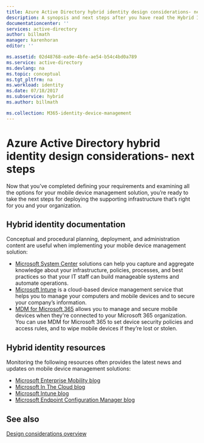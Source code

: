 ```yaml
---
title: Azure Active Directory hybrid identity design considerations- next steps| Microsoft Docs
description: A synopsis and next steps after you have read the Hybrid Identity design considerations guide
documentationcenter: ''
services: active-directory
author: billmath
manager: karenhoran
editor: ''

ms.assetid: 02d48768-ea9e-4bfe-ae54-b54c4bd0a789
ms.service: active-directory
ms.devlang: na
ms.topic: conceptual
ms.tgt_pltfrm: na
ms.workload: identity
ms.date: 07/18/2017
ms.subservice: hybrid
ms.author: billmath

ms.collection: M365-identity-device-management
---
```

# Azure Active Directory hybrid identity design considerations- next steps
Now that you’ve completed defining your requirements and examining all the options for your mobile device management solution, you’re ready to take the next steps for deploying the supporting infrastructure that’s right for you and your organization.

## Hybrid identity documentation
Conceptual and procedural planning, deployment, and administration content are useful when implementing your mobile device management solution:

* [Microsoft System Center](/previous-versions/system-center/developer/cc817313(v=msdn.10)) solutions can help you capture and aggregate knowledge about your infrastructure, policies, processes, and best practices so that your IT staff can build manageable systems and automate operations.
* [Microsoft Intune](/mem/intune/) is a cloud-based device management service that helps you to manage your computers and mobile devices and to secure your company’s information.
* [MDM for Microsoft 365](/microsoft-365/admin/basic-mobility-security/overview) allows you to manage and secure mobile devices when they're connected to your Microsoft 365 organization. You can use MDM for Microsoft 365 to set device security policies and access rules, and to wipe mobile devices if they’re lost or stolen.

## Hybrid identity resources
Monitoring the following resources often provides the latest news and updates on mobile device management solutions:

* [Microsoft Enterprise Mobility blog](https://cloudblogs.microsoft.com/ENTERPRISEMOBILITY/)
* [Microsoft In The Cloud blog](https://cloudblogs.microsoft.com/)
* [Microsoft Intune blog](https://techcommunity.microsoft.com/t5/intune-customer-success/welcome-to-the-new-intune-customer-success-blog/ba-p/281367)
* [Microsoft Endpoint Configuration Manager blog](https://techcommunity.microsoft.com/t5/Configuration-Manager-Blog/bg-p/ConfigurationManagerBlog)

## See also
[Design considerations overview](plan-hybrid-identity-design-considerations-overview.md)